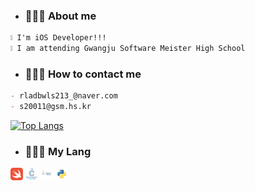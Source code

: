 - ### 👩🏻‍💻 About me
```Markdown
❕ I'm iOS Developer!!!
❕ I am attending Gwangju Software Meister High School
```

- ### 👩🏻‍💻 How to contact me
```Markdown
- rladbwls213_@naver.com
- s20011@gsm.hs.kr
```

[![Top Langs](https://github-readme-stats.vercel.app/api/top-langs/?username=Y00ujin&layout=compact&theme=dark&hide=Python)](https://github.com/anuraghazra/github-readme-stats)
	
- ### 👩🏻‍💻 My Lang
<code><img height="20" src="https://raw.githubusercontent.com/github/explore/80688e429a7d4ef2fca1e82350fe8e3517d3494d/topics/swift/swift.png"></code>
<code><img height="20" src="https://raw.githubusercontent.com/github/explore/80688e429a7d4ef2fca1e82350fe8e3517d3494d/topics/c/c.png"></code>
<code><img height="20" src="https://raw.githubusercontent.com/github/explore/80688e429a7d4ef2fca1e82350fe8e3517d3494d/topics/java/java.png"></code>
<code><img height="20" src="https://raw.githubusercontent.com/github/explore/80688e429a7d4ef2fca1e82350fe8e3517d3494d/topics/python/python.png"></code>

